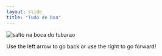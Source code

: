 ```yaml
---
layout: slide
title: "Tudo de boa"
---
```

![salto na boca do tubarao](https://user-images.githubusercontent.com/83962062/117674607-3223bd80-b182-11eb-9a61-14b487650f45.gif)

Use the left arrow to go back or use the right to go forward!
